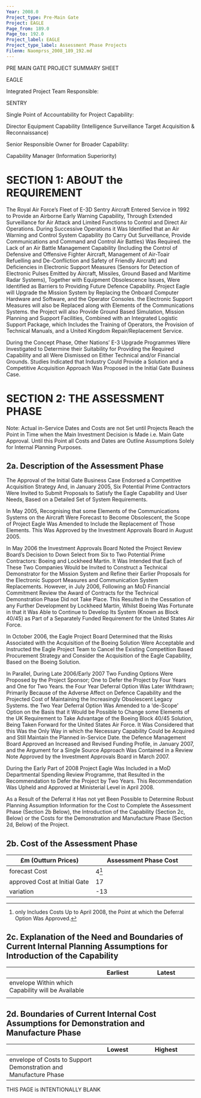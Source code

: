 ```yaml
---
Year: 2008.0
Project_type: Pre-Main Gate
Project: EAGLE
Page_from: 189.0
Page_to: 192.0
Project_label: EAGLE
Project_type_label: Assessment Phase Projects
Filenm: Naomprss_2008_189_192.md
---
```

PRE MAIN GATE PROJECT SUMMARY SHEET

EAGLE

Integrated Project Team Responsible:

SENTRY

Single Point of Accountability for Project Capability:

Director Equipment Capability (Intelligence Surveillance Target Acquisition & Reconnaissance)

Senior Responsible Owner for Broader Capability:

Capability Manager (Information Superiority)

# SECTION 1: ABOUT the REQUIREMENT

The Royal Air Force’s Fleet of E-3D Sentry Aircraft Entered Service in 1992 to Provide an Airborne Early Warning Capability, Through Extended Surveillance for Air Attack and Limited Functions to Control and Direct Air Operations. During Successive Operations it Was Identified that an Air Warning and Control System Capability (to Carry Out Surveillance, Provide Communications and Command and Control Air Battles) Was Required. the Lack of an Air Battle Management Capability (Including the Control of Defensive and Offensive Fighter Aircraft, Management of Air-Toair Refuelling and De-Confliction and Safety of Friendly Aircraft) and Deficiencies in Electronic Support Measures (Sensors for Detection of Electronic Pulses Emitted by Aircraft, Missiles, Ground Based and Maritime Radar Systems), Together with Equipment Obsolescence Issues, Were Identified as Barriers to Providing Future Defence Capability. Project Eagle will Upgrade the Mission System by Replacing the Onboard Computer Hardware and Software, and the Operator Consoles. the Electronic Support Measures will also be Replaced along with Elements of the Communications Systems. the Project will also Provide Ground Based Simulation, Mission Planning and Support Facilities, Combined with an Integrated Logistic Support Package, which Includes the Training of Operators, the Provision of Technical Manuals, and a United Kingdom Repair/Replacement Service.

During the Concept Phase, Other Nations’ E-3 Upgrade Programmes Were Investigated to Determine their Suitability for Providing the Required Capability and all Were Dismissed on Either Technical and/or Financial Grounds. Studies Indicated that Industry Could Provide a Solution and a Competitive Acquisition Approach Was Proposed in the Initial Gate Business Case.

# SECTION 2: THE ASSESSMENT PHASE

Note: Actual in-Service Dates and Costs are not Set until Projects Reach the Point in Time when the Main Investment Decision is Made i.e. Main Gate Approval. Until this Point all Costs and Dates are Outline Assumptions Solely for Internal Planning Purposes.

## 2a. Description of the Assessment Phase

The Approval of the Initial Gate Business Case Endorsed a Competitive Acquisition Strategy And, in January 2005, Six Potential Prime Contractors Were Invited to Submit Proposals to Satisfy the Eagle Capability and User Needs, Based on a Detailed Set of System Requirements.

In May 2005, Recognising that some Elements of the Communications Systems on the Aircraft Were Forecast to Become Obsolescent, the Scope of Project Eagle Was Amended to Include the Replacement of Those Elements. This Was Approved by the Investment Approvals Board in August 2005.

In May 2006 the Investment Approvals Board Noted the Project Review Board’s Decision to Down Select from Six to Two Potential Prime Contractors: Boeing and Lockheed Martin. It Was Intended that Each of These Two Companies Would be Invited to Construct a Technical Demonstrator for the Mission System and Refine their Earlier Proposals for the Electronic Support Measures and Communication System Replacements. However, in July 2006, Following an MoD Financial Commitment Review the Award of Contracts for the Technical Demonstration Phase Did not Take Place. This Resulted in the Cessation of any Further Development by Lockheed Martin, Whilst Boeing Was Fortunate in that it Was Able to Continue to Develop Its System (Known as Block 40/45) as Part of a Separately Funded Requirement for the United States Air Force.

In October 2006, the Eagle Project Board Determined that the Risks Associated with the Acquisition of the Boeing Solution Were Acceptable and Instructed the Eagle Project Team to Cancel the Existing Competition Based Procurement Strategy and Consider the Acquisition of the Eagle Capability, Based on the Boeing Solution.

In Parallel, During Late 2006/Early 2007 Two Funding Options Were Proposed by the Project Sponsor; One to Defer the Project by Four Years and One for Two Years. the Four Year Deferral Option Was Later Withdrawn; Primarily Because of the Adverse Affect on Defence Capability and the Projected Cost of Maintaining the Increasingly Obsolescent Legacy Systems. the Two Year Deferral Option Was Amended to a ‘de-Scope’ Option on the Basis that it Would be Possible to Change some Elements of the UK Requirement to Take Advantage of the Boeing Block 40/45 Solution, Being Taken Forward for the United States Air Force. It Was Considered that this Was the Only Way in which the Necessary Capability Could be Acquired and Still Maintain the Planned in-Service Date. the Defence Management Board Approved an Increased and Revised Funding Profile, in January 2007, and the Argument for a Single Source Approach Was Contained in a Review Note Approved by the Investment Approvals Board in March 2007.

During the Early Part of 2008 Project Eagle Was Included in a MoD Departmental Spending Review Programme, that Resulted in the Recommendation to Defer the Project by Two Years. This Recommendation Was Upheld and Approved at Ministerial Level in April 2008.

As a Result of the Deferral it Has not yet Been Possible to Determine Robust Planning Assumption Information for the Cost to Complete the Assessment Phase (Section 2b Below), the Introduction of the Capability (Section 2c, Below) or the Costs for the Demonstration and Manufacture Phase (Section 2d, Below) of the Project.

## 2b. Cost of the Assessment Phase

<table>
<colgroup>
<col Style="Width: 46%" />
<col Style="Width: 53%" />
</Colgroup>
<thead>
<tr>
<th>
£m (Outturn Prices)
</Th>
<th>
Assessment Phase Cost
</Th>
</Tr>
</Thead>
<tbody>
<tr>
<td>forecast Cost</Td>
<td>
4<a Href="Fn1" Class="Footnote-Ref" Id="Fnref1"
Role="Doc-Noteref"><sup>1</Sup></A>
</Td>
</Tr>
<tr>
<td>approved Cost at Initial Gate</Td>
<td>
17
</Td>
</Tr>
<tr>
<td>variation</Td>
<td>
-13
</Td>
</Tr>
</Tbody>
</Table>
<section Id="Footnotes" Class="Footnotes Footnotes-End-of-Document"
Role="Doc-Endnotes">
<hr />
<ol>
<li Id="Fn1">only Includes Costs Up to April 2008, the Point at which the Deferral Option Was Approved.<a Href="Fnref1" Class="Footnote-Back"
Role="Doc-Backlink">↩︎</A></Li>
</Ol>
</Section>

## 2c. Explanation of the Need and Boundaries of Current Internal Planning Assumptions for Introduction of the Capability

<table>
<colgroup>
<col Style="Width: 48%" />
<col Style="Width: 21%" />
<col Style="Width: 30%" />
</Colgroup>
<thead>
<tr>
<th></Th>
<th>
Earliest
</Th>
<th>
Latest
</Th>
</Tr>
</Thead>
<tbody>
<tr>
<td>envelope Within which Capability will be Available</Td>
<td>

</Td>
<td>

</Td>
</Tr>
<tr>
<td></Td>
<td></Td>
<td></Td>
</Tr>
</Tbody>
</Table>

## 2d. Boundaries of Current Internal Cost Assumptions for Demonstration and Manufacture Phase

<table>
<colgroup>
<col Style="Width: 48%" />
<col Style="Width: 21%" />
<col Style="Width: 30%" />
</Colgroup>
<thead>
<tr>
<th></Th>
<th>
Lowest
</Th>
<th>
Highest
</Th>
</Tr>
</Thead>
<tbody>
<tr>
<td>envelope of Costs to Support Demonstration and Manufacture Phase</Td>
<td>

</Td>
<td>

</Td>
</Tr>
</Tbody>
</Table>

THIS PAGE is INTENTIONALLY BLANK
